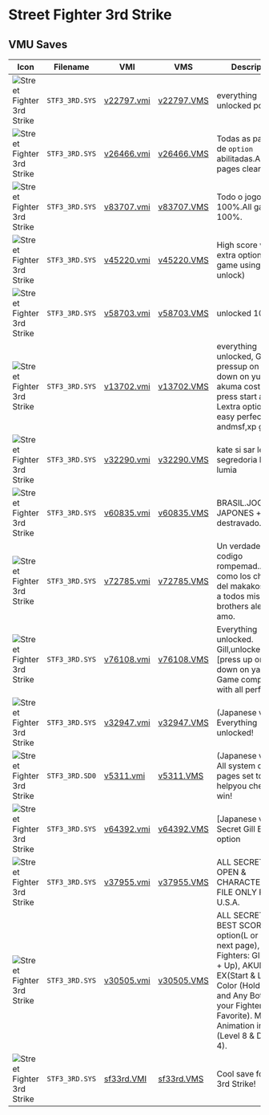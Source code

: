 # Street Fighter 3rd Strike

## VMU Saves

| Icon | Filename | VMI | VMS | Description |
|------|----------|-----|-----|-------------|
| ![Street Fighter 3rd Strike](../icons/STF3_3RD.SYS.GIF) | `STF3_3RD.SYS` | [v22797.vmi](v22797.vmi) | [v22797.VMS](v22797.VMS) | everything unlocked porra!!!! 
| ![Street Fighter 3rd Strike](../icons/STF3_3RD.SYS.GIF) | `STF3_3RD.SYS` | [v26466.vmi](v26466.vmi) | [v26466.VMS](v26466.VMS) | Todas as paginas de `option` abilitadas.All option pages clear. 
| ![Street Fighter 3rd Strike](../icons/STF3_3RD.SYS.GIF) | `STF3_3RD.SYS` | [v83707.vmi](v83707.vmi) | [v83707.VMS](v83707.VMS) | Todo o jogo 100%.All game 100%. 
| ![Street Fighter 3rd Strike](../icons/STF3_3RD.SYS.GIF) | `STF3_3RD.SYS` | [v45220.vmi](v45220.vmi) | [v45220.VMS](v45220.VMS) | High score without extra options (beat game using Gill to unlock) 
| ![Street Fighter 3rd Strike](../icons/STF3_3RD.SYS.GIF) | `STF3_3RD.SYS` | [v58703.vmi](v58703.vmi) | [v58703.VMS](v58703.VMS) | unlocked 100% 
| ![Street Fighter 3rd Strike](../icons/STF3_3RD.SYS.GIF) | `STF3_3RD.SYS` | [v13702.vmi](v13702.vmi) | [v13702.VMS](v13702.VMS) | everything unlocked, Gill pressup on yang or down on yun, ex akuma costume press start and Lextra options, easy perfects andmsf,xp grades. 
| ![Street Fighter 3rd Strike](../icons/STF3_3RD.SYS.GIF) | `STF3_3RD.SYS` | [v32290.vmi](v32290.vmi) | [v32290.VMS](v32290.VMS) | kate si sar le segredoria katar e lumia 
| ![Street Fighter 3rd Strike](../icons/STF3_3RD.SYS.GIF) | `STF3_3RD.SYS` | [v60835.vmi](v60835.vmi) | [v60835.VMS](v60835.VMS) | BRASIL.JOGO JAPONES + ta tudo destravado. 
| ![Street Fighter 3rd Strike](../icons/STF3_3RD.SYS.GIF) | `STF3_3RD.SYS` | [v72785.vmi](v72785.vmi) | [v72785.VMS](v72785.VMS) | Un verdadero codigo rompemad..sy no como los churritos del makakosaludos a todos mis brothers ale te amo. 
| ![Street Fighter 3rd Strike](../icons/STF3_3RD.SYS.GIF) | `STF3_3RD.SYS` | [v76108.vmi](v76108.vmi) | [v76108.VMS](v76108.VMS) | Everything unlocked. Gill,unlocked.[press up on yun,or down on yang.] Game complete with all perfect ko. 
| ![Street Fighter 3rd Strike](../icons/STF3_3RD.SYS.GIF) | `STF3_3RD.SYS` | [v32947.vmi](v32947.vmi) | [v32947.VMS](v32947.VMS) | (Japanese version) Everything unlocked! 
| ![Street Fighter 3rd Strike](../icons/STF3_3RD.SD0.GIF) | `STF3_3RD.SD0` | [v5311.vmi](v5311.vmi) | [v5311.VMS](v5311.VMS) | (Japanese version) All system direction pages set to helpyou cheat and win! 
| ![Street Fighter 3rd Strike](../icons/STF3_3RD.SYS.GIF) | `STF3_3RD.SYS` | [v64392.vmi](v64392.vmi) | [v64392.VMS](v64392.VMS) | [Japanese version] Secret Gill EX option 
| ![Street Fighter 3rd Strike](../icons/STF3_3RD.SYS.GIF) | `STF3_3RD.SYS` | [v37955.vmi](v37955.vmi) | [v37955.VMS](v37955.VMS) | ALL SECRETS OPEN & CHARACTERS.THIS FILE ONLY FOR U.S.A. 
| ![Street Fighter 3rd Strike](../icons/STF3_3RD.SYS.GIF) | `STF3_3RD.SYS` | [v30505.vmi](v30505.vmi) | [v30505.VMS](v30505.VMS) | ALL SECRETS & BEST SCORE. Extra option(L or R for next page), Secrets Fighters: GILL(Jun + Up), AKUMA EX(Start & L). New Color (Hold Start and Any Botton in your Fighters Favorite). More Animation in SF3 (Level 8 & Damage 4). 
| ![Street Fighter 3rd Strike](../icons/STF3_3RD.SYS.GIF) | `STF3_3RD.SYS` | [sf33rd.VMI](sf33rd.VMI) | [sf33rd.VMS](sf33rd.VMS) | Cool save for SF3 3rd Strike!
